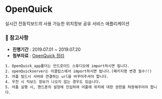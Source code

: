 # OpenQuick
실시간 전동킥보드의 사용 가능한 위치정보 공유 서비스 애플리케이션

### :page_facing_up: 참고사항
 - **진행기간** : 2019.07.01 ~ 2019.07.20
 - **첨부자료** : [OpenQuick 정리](https://github.com/KJY97/OpenQuick/blob/main/OpenQuick.pdf)

```
1. OpenQuick_app폴더는 안드로이드 스튜디오에 import하시면 됩니다.
2. openQuickserver는 이클립스에서 import하시면 됩니다.(패키지명 변경 필수!!)
3. 어플 빌드시 서버와 연결하는 url을 바꾸어주셔야 합니다.
4. 우천 시 킥보드 정보가 나오지 않는 경우도 있습니다.
5. 어플 실행 시, 핸드폰의 설정에 진입하여 어플에 위치에 대한 권한을 허용해주어야 합니다.
```

